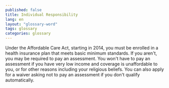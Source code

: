 ```yaml
---
published: false
title: Individual Responsibility
lang: en
layout: "glossary-word"
tags: glossary
categories: glossary
---
```


Under the Affordable Care Act, starting in 2014, you must be enrolled in a health insurance plan that meets basic minimum standards. If you aren't, you may be required to pay an assessment. You won't have to pay an assessment if you have very low income and coverage is unaffordable to you, or for other reasons including your religious beliefs. You can also apply for a waiver asking not to pay an assessment if you don't qualify automatically.
